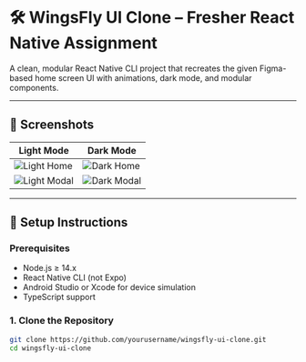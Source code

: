 # 🛠️ WingsFly UI Clone – Fresher React Native Assignment

A clean, modular React Native CLI project that recreates the given Figma-based home screen UI with animations, dark mode, and modular components.

---

## 📸 Screenshots

| Light Mode | Dark Mode |
|------------|-----------|
| ![Light Home](./screenshots/light_home.png) | ![Dark Home](./screenshots/dark_home.png) |
| ![Light Modal](./screenshots/light_modal.png) | ![Dark Modal](./screenshots/dark_modal.png) |

---

## 🚀 Setup Instructions

### Prerequisites

- Node.js ≥ 14.x  
- React Native CLI (not Expo)  
- Android Studio or Xcode for device simulation  
- TypeScript support

### 1. Clone the Repository

```bash
git clone https://github.com/yourusername/wingsfly-ui-clone.git
cd wingsfly-ui-clone

